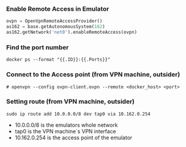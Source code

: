 ### Enable Remote Access in Emulator

```python
ovpn = OpenVpnRemoteAccessProvider()
as162 = base.getAutonomousSystem(162)
as162.getNetwork('net0').enableRemoteAccess(ovpn)
```

### Find the port number

```
docker ps --format "{{.ID}}:{{.Ports}}"
```

### Connect to the Access point (from VPN machine, outsider)

```
# openvpn --config ovpn-client.ovpn --remote <docker_host> <port> 
```

### Setting route (from VPN machine, outsider)

```
sudo ip route add 10.0.0.0/8 dev tap0 via 10.162.0.254
```
- 10.0.0.0/8 is the emulators whole network
- tap0 is the VPN machine`s VPN interface
- 10.162.0.254 is the access point of the emulator

